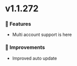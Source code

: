 # v1.1.272

### 🚀 Features

- Multi account support is here

### 🌟 Improvements

- Improved auto update
